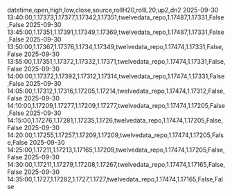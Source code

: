 datetime,open,high,low,close,source,rollH20,rollL20,up2,dn2
2025-09-30 13:40:00,1.17373,1.17377,1.17342,1.17351,twelvedata_repo,1.17487,1.17331,False,False
2025-09-30 13:45:00,1.17351,1.17391,1.17349,1.17369,twelvedata_repo,1.17487,1.17331,False,False
2025-09-30 13:50:00,1.17367,1.17376,1.1734,1.17349,twelvedata_repo,1.17474,1.17331,False,False
2025-09-30 13:55:00,1.17351,1.17372,1.17332,1.17371,twelvedata_repo,1.17474,1.17331,False,False
2025-09-30 14:00:00,1.17372,1.17392,1.17312,1.17314,twelvedata_repo,1.17474,1.17331,False,False
2025-09-30 14:05:00,1.17312,1.17316,1.17205,1.17214,twelvedata_repo,1.17474,1.17312,False,False
2025-09-30 14:10:00,1.17209,1.17277,1.17209,1.17277,twelvedata_repo,1.17474,1.17205,False,False
2025-09-30 14:15:00,1.17276,1.17281,1.17235,1.1726,twelvedata_repo,1.17474,1.17205,False,False
2025-09-30 14:20:00,1.17255,1.17257,1.17209,1.17209,twelvedata_repo,1.17474,1.17205,False,False
2025-09-30 14:25:00,1.17211,1.17213,1.17165,1.17209,twelvedata_repo,1.17474,1.17205,False,False
2025-09-30 14:30:00,1.17211,1.17279,1.17208,1.17267,twelvedata_repo,1.17474,1.17165,False,False
2025-09-30 14:35:00,1.1727,1.17282,1.1727,1.1727,twelvedata_repo,1.17474,1.17165,False,False
